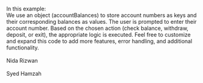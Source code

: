 <!-- combine.ts -->
<br>
In this example:
<br>
We use an object (accountBalances) to store account numbers as keys and their corresponding balances as values.
The user is prompted to enter their account number.
Based on the chosen action (check balance, withdraw, deposit, or exit), the appropriate logic is executed.
Feel free to customize and expand this code to add more features, error handling, and additional functionality.
<br>
<br>
<!-- index.ts -->   Nida Rizwan
<br>
<br>

<!-- main.ts -->  Syed Hamzah